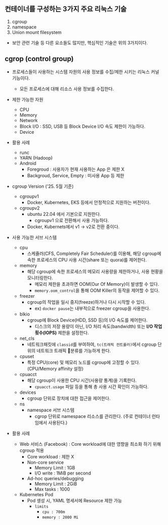 ## 컨테이너를 구성하는 3가지 주요 리눅스 기술
1. cgroup
2. namespace
3. Union mount filesystem
- 보안 관련 기술 등 다른 요소들도 많지만, 핵심적인 기술은 위의 3가지이다.

## cgrop (control group)
- 프로세스들이 사용하는 시스템 자원의 사용 정보를 수집/제한 시키는 리눅스 커널 기능이다.
	- 모든 프로세스에 대해 리소스 사용 정보를 수집한다.
- 제한 가능한 자원
	- CPU
	- Memory
	- Network
	- Block I/O : SSD, USB 등 Block Device I/O 속도 제한이 가능하다.
	- Device

- 활용 사례
	- runc
	- YARN (Hadoop)
	- Android
		- Foregroud : 사용자가 현재 사용하는 App 은 제한 X
		- Backgroud, Service, Empty : 미사용 App 등 제한

- cgroup Version ('25. 5월 기준)
	- cgroupv1
		- Docker, Kubernetes, EKS 등에서 안정적으로 지원하는 버전이다.
	- cgroupv2
		- ubuntu 22.04 에서 기본으로 지원한다.
			- cgroupv1 으로 전환해서 사용 가능하다.
		- Docker, Kubernets에서 v1 -> v2로 전환 중이다.

- 사용 가능한 서브 시스템
	- cpu
		- 스케쥴러(CFS, Completely Fair Scheduler)를 이용해, 해당 cgroup에 속한 프로세스의 CPU 사용 시간(share 또는 quora)를 제어한다.
	- memory
		- 해당 cgroup에 속한 프로세스의 메모리 사용량을 제한하거나, 사용 현황을 모니터링한다.
			- 메모리 제한을 초과하면 OOM(Our Of Memory)이 발생할 수 있다.
			- `memory.oom_control`을 통해 OOM Killer의 동작을 제어할 수 있다.
	- freezer
		- cgroup의 작업을 일시 중지(freeze)하거나 다시 시작할 수 있다.
			- ex) `docker pause`는 내부적으로 freezer cgroup을 사용한다.
	- blkio
		- cgroup에 Block Device(HDD, SSD 등)의 I/O 속도를 제어한다.
			- 디스크의 저장 용량이 아닌, I/O 처리 속도(bandwidth) 또는 **I/O 작업 횟수(IOPS)** 제한을 설정한다.
	- net_cls
		- 네트워크패킷에 `classid`를 부여하여, `tc(트래픽 컨트롤러)`에서 cgroup 단위의 네트워크 트래픽 분류를 가능하게 한다.
	- cpuset
		- 특정 CPU(core) 및 메모리 노드를 cgroup에 고정할 수 있다. (CPU/Memory affinity 설정)
	- cpuacct
		- 해당 cgroup이 사용한 CPU 시간(사용량 통계)을 기록한다.
			- `cpuacct.usage` 파일 등을 통해 총 사용 시간 확인이 가능하다.
	-  devices
		- cgroup 단위로 장치에 대한 접근을 제어한다.
	- ns
		- namespace 서브 시스템
			- cgrop 단위로 namespace 리소스를 관리한다. (주로 컨테이너 런타임에서 사용된다.)

- 활용 사례
	- Web 서비스 (Facebook) : Core workload에 대한 영향을 최소화 하기 위해 cgroup 적용
		- Core workload : 제한 X
		- Non-core service
			- Memory Limit : 1GB
			- I/O write : 1MiB per second
		- Ad-hoc queries/debugging
			- Memory Limit : 2GiB
			- Max tasks : 1000
	- Kubernetes Pod
		- Pod 생성 시, YAML 명세서에 Resource 제한 가능
			- `limits`
				- `cpu : 700m`
				- `memory : 2000 Mi`
